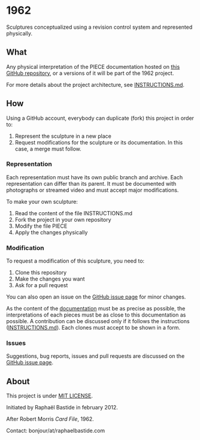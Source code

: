 # 1962

Sculptures conceptualized using a revision control system and represented physically.

## What

Any physical interpretation of the PIECE documentation hosted on [this GitHub repository](https://github.com/raphaelbastide/1962), or a versions of it will be part of the 1962 project.

For more details about the project architecture, see [INSTRUCTIONS.md](https://github.com/raphaelbastide/1962/blob/master/INSTRUCTIONS.md).

## How

Using a GitHub account, everybody can duplicate (fork) this project in order to:

1. Represent the sculpture in a new place
2. Request modifications for the sculpture or its documentation. In this case, a merge must follow.

### Representation

Each representation must have its own public branch and archive. Each representation can differ than its parent. It must be documented with photographs or streamed video and must accept major modifications.

To make your own sculpture:

1. Read the content of the file INSTRUCTIONS.md
2. Fork the project in your own repository
3. Modify the file PIECE
4. Apply the changes physically

### Modification

To request a modification of this sculpture, you need to: 

1. Clone this repository
2. Make the changes you want
3. Ask for a pull request

You can also open an issue on the <a href="https://github.com/raphaelbastide/1962/issues">GitHub issue page</a> for minor changes.

As the content of the [documentation](https://github.com/raphaelbastide/1962/blob/master/PIECE) must be as precise as possible, the interpretations of each pieces must be as close to this documentation as possible.
A contribution can be discussed only if it follows the instructions ([INSTRUCTIONS.md](https://github.com/raphaelbastide/1962/blob/master/INSTRUCTIONS.md)).
Each clones must accept to be shown in a form.

### Issues

Suggestions, bug reports, issues and pull requests are discussed on the [GitHub  issue page](https://github.com/raphaelbastide/1962/issues).

## About

This project is under [MIT LICENSE](http://raphael.mit-license.org/).

Initiated by Raphaël Bastide in february 2012.

After Robert Morris _Card File_, 1962.

Contact: bonjour/at/raphaelbastide.com
